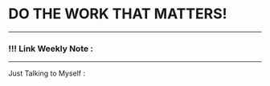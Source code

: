 
# DO THE WORK THAT MATTERS!

--- 
### !!! Link Weekly Note : 
---

Just Talking to Myself : 







